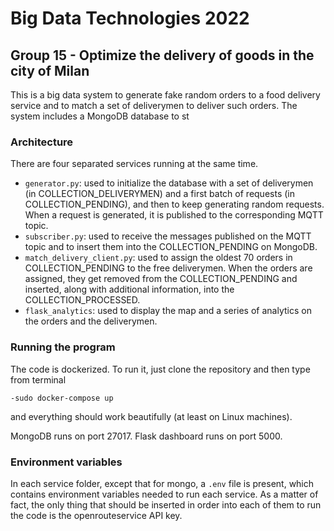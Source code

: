 # Big Data Technologies 2022

## Group 15 - Optimize the delivery of goods in the city of Milan

This is a big data system to generate fake random orders to a food delivery service and to match a set of deliverymen to deliver such orders.
The system includes a MongoDB database to st

### Architecture
There are four separated services running at the same time.
- `generator.py`: used to initialize the database with a set of deliverymen (in COLLECTION_DELIVERYMEN) and a first batch of requests (in COLLECTION_PENDING), and then to keep generating random requests. When a request is generated, it is published to the corresponding MQTT topic.
- `subscriber.py`: used to receive the messages published on the MQTT topic and to insert them into the COLLECTION_PENDING on MongoDB.
- `match_delivery_client.py`: used to assign the oldest 70 orders in COLLECTION_PENDING to the free deliverymen. When the orders are assigned, they get removed from the COLLECTION_PENDING and inserted, along with additional information, into the COLLECTION_PROCESSED.
- `flask_analytics`: used to display the map and a series of analytics on the orders and the deliverymen.

### Running the program
The code is dockerized. To run it, just clone the repository and then type from terminal <pre><code>-sudo docker-compose up</code></pre> and everything should work beautifully (at least on Linux machines).

MongoDB runs on port 27017.
Flask dashboard runs on port 5000.

### Environment variables
In each service folder, except that for mongo, a `.env` file is present, which contains environment variables needed to run each service. As a matter of fact, the only thing that should be inserted in order into each of them to run the code is the openrouteservice API key.
